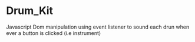 # Drum_Kit
Javascript Dom manipulation using event listener to sound each drun when ever a button is clicked (i.e instrument)
